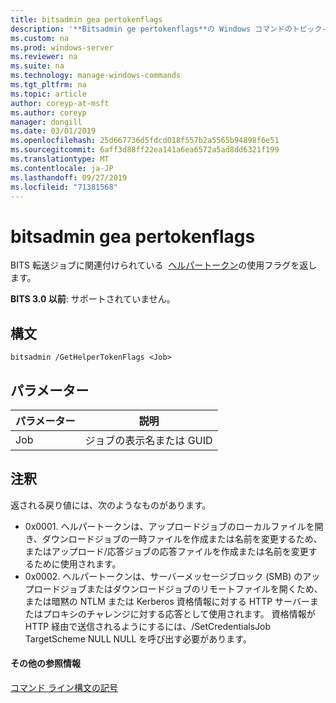 ```yaml
---
title: bitsadmin gea pertokenflags
description: '**Bitsadmin ge pertokenflags**の Windows コマンドのトピック-BITS 転送ジョブに関連付けられているヘルパートークンの使用フラグを返します。'
ms.custom: na
ms.prod: windows-server
ms.reviewer: na
ms.suite: na
ms.technology: manage-windows-commands
ms.tgt_pltfrm: na
ms.topic: article
author: coreyp-at-msft
ms.author: coreyp
manager: dongill
ms.date: 03/01/2019
ms.openlocfilehash: 25d667736d5fdcd018f557b2a5565b94898f6e51
ms.sourcegitcommit: 6aff3d88ff22ea141a6ea6572a5ad8dd6321f199
ms.translationtype: MT
ms.contentlocale: ja-JP
ms.lasthandoff: 09/27/2019
ms.locfileid: "71381568"
---
```

# <a name="bitsadmin-gethelpertokenflags"></a>bitsadmin gea pertokenflags

BITS 転送ジョブに関連付けられている  [ヘルパートークン](/windows/desktop/bits/helper-tokens-for-bits-transfer-jobs)の使用フラグを返します。

**BITS 3.0 以前**: サポートされていません。

## <a name="syntax"></a>構文

```
bitsadmin /GetHelperTokenFlags <Job>
```

## <a name="parameters"></a>パラメーター

|パラメーター|説明|
|---------|-----------|
|Job|ジョブの表示名または GUID|

## <a name="remarks"></a>注釈

返される戻り値には、次のようなものがあります。

- 0x0001. ヘルパートークンは、アップロードジョブのローカルファイルを開き、ダウンロードジョブの一時ファイルを作成または名前を変更するため、またはアップロード/応答ジョブの応答ファイルを作成または名前を変更するために使用されます。
- 0x0002. ヘルパートークンは、サーバーメッセージブロック (SMB) のアップロードジョブまたはダウンロードジョブのリモートファイルを開くため、または暗黙の NTLM または Kerberos 資格情報に対する HTTP サーバーまたはプロキシのチャレンジに対する応答として使用されます。 資格情報が HTTP 経由で送信されるようにするには、/SetCredentialsJob TargetScheme NULL NULL を呼び出す必要があります。

#### <a name="additional-references"></a>その他の参照情報

[コマンド ライン構文の記号](command-line-syntax-key.md)
